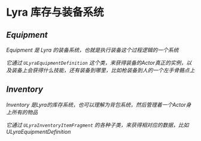 # Lyra 库存与装备系统


## ***Equipment***

*Equipment 是 Lyra 的装备系统，也就是执行装备这个过程逻辑的一个系统*

*它通过 `ULyraEquipmentDefinition` 这个类，来获得装备的Actor真正的实例，以及装备上会获得什么技能，还有装备到哪里，比如枪装备到人的一个左手骨骼点上*

## ***Inventory***

*Inventory 是Lyra的库存系统，也可以理解为背包系统，然后管理着一个Actor身上所有的物品*

*它通过 `ULyraInventoryItemFragment` 的各种子类，来获得相对应的数据，比如 ULyraEquipmentDefinition*

